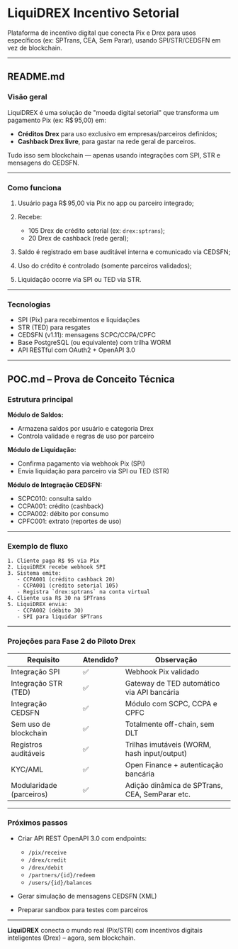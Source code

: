 # LiquiDREX Incentivo Setorial

Plataforma de incentivo digital que conecta Pix e Drex para usos específicos (ex: SPTrans, CEA, Sem Parar), usando SPI/STR/CEDSFN em vez de blockchain.

---

## README.md

### Visão geral

LiquiDREX é uma solução de "moeda digital setorial" que transforma um pagamento Pix (ex: R\$ 95,00) em:

* **Créditos Drex** para uso exclusivo em empresas/parceiros definidos;
* **Cashback Drex livre**, para gastar na rede geral de parceiros.

Tudo isso sem blockchain — apenas usando integrações com SPI, STR e mensagens do CEDSFN.

---

### Como funciona

1. Usuário paga R\$ 95,00 via Pix no app ou parceiro integrado;
2. Recebe:

   * 105 Drex de crédito setorial (ex: `drex:sptrans`);
   * 20 Drex de cashback (rede geral);
3. Saldo é registrado em base auditável interna e comunicado via CEDSFN;
4. Uso do crédito é controlado (somente parceiros validados);
5. Liquidação ocorre via SPI ou TED via STR.

---

### Tecnologias

* SPI (Pix) para recebimentos e liquidações
* STR (TED) para resgates
* CEDSFN (v1.11): mensagens SCPC/CCPA/CPFC
* Base PostgreSQL (ou equivalente) com trilha WORM
* API RESTful com OAuth2 + OpenAPI 3.0

---

## POC.md – Prova de Conceito Técnica

### Estrutura principal

**Módulo de Saldos:**

* Armazena saldos por usuário e categoria Drex
* Controla validade e regras de uso por parceiro

**Módulo de Liquidação:**

* Confirma pagamento via webhook Pix (SPI)
* Envia liquidação para parceiro via SPI ou TED (STR)

**Módulo de Integração CEDSFN:**

* SCPC010: consulta saldo
* CCPA001: crédito (cashback)
* CCPA002: débito por consumo
* CPFC001: extrato (reportes de uso)

---

### Exemplo de fluxo

```text
1. Cliente paga R$ 95 via Pix
2. LiquiDREX recebe webhook SPI
3. Sistema emite:
   - CCPA001 (crédito cashback 20)
   - CCPA001 (crédito setorial 105)
   - Registra `drex:sptrans` na conta virtual
4. Cliente usa R$ 30 na SPTrans
5. LiquiDREX envia:
   - CCPA002 (débito 30)
   - SPI para liquidar SPTrans
```

---

### Projeções para Fase 2 do Piloto Drex

| Requisito                | Atendido? | Observação                                     |
| ------------------------ | --------- | ---------------------------------------------- |
| Integração SPI           | ✅         | Webhook Pix validado                           |
| Integração STR (TED)     | ✅         | Gateway de TED automático via API bancária     |
| Integração CEDSFN        | ✅         | Módulo com SCPC, CCPA e CPFC                   |
| Sem uso de blockchain    | ✅         | Totalmente off-chain, sem DLT                  |
| Registros auditáveis     | ✅         | Trilhas imutáveis (WORM, hash input/output)    |
| KYC/AML                  | ✅         | Open Finance + autenticação bancária           |
| Modularidade (parceiros) | ✅         | Adição dinâmica de SPTrans, CEA, SemParar etc. |

---

### Próximos passos

* Criar API REST OpenAPI 3.0 com endpoints:

  * `/pix/receive`
  * `/drex/credit`
  * `/drex/debit`
  * `/partners/{id}/redeem`
  * `/users/{id}/balances`
* Gerar simulação de mensagens CEDSFN (XML)
* Preparar sandbox para testes com parceiros

---

**LiquiDREX** conecta o mundo real (Pix/STR) com incentivos digitais inteligentes (Drex) – agora, sem blockchain.
